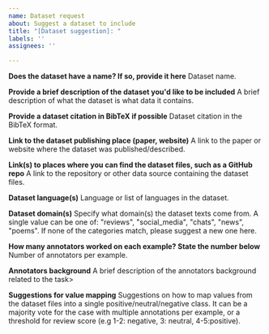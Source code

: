 ```yaml
---
name: Dataset request
about: Suggest a dataset to include
title: "[Dataset suggestion]: "
labels: ''
assignees: ''

---
```


**Does the dataset have a name? If so, provide it here**
Dataset name.

**Provide a brief description of the dataset you'd like to be included**
A brief description of what the dataset is what data it contains. 

**Provide a dataset citation in BibTeX if possible**
Dataset citation in the BibTeX format.

**Link to the dataset publishing place (paper, website)**
A link to the paper or website where the dataset was published/described.

**Link(s) to places where you can find the dataset files, such as a GitHub repo**
A link to the repository or other data source containing the dataset files.

**Dataset language(s)**
Language or list of languages in the dataset.

**Dataset domain(s)**
Specify what domain(s) the dataset texts come from. A single value can be one of:
"reviews", "social_media", "chats", "news", "poems". If none of the categories match, please suggest a new one here. 

**How many annotators worked on each example? State the number below**
Number of annotators per example.

**Annotators background**
A brief description of the annotators background related to the task>

**Suggestions for value mapping**
Suggestions on how to map values from the dataset files into a single positive/neutral/negative class. It can be a majority vote for the case with multiple annotations per example, or a threshold for review score (e.g 1-2: negative, 3: neutral, 4-5:positive).
